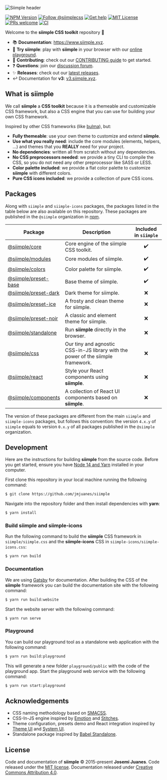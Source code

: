 ![Siimple header](./header.svg)

[![NPM Version](https://badgen.net/npm/v/siimple)](https://npmjs.com/package/siimple)
[![Follow @siimplecss](https://badgen.net/badge/Twitter/siimplecss/blue)](https://twitter.com/siimplecss)
[![Get help](https://badgen.net/badge/Discussions/Join%20us/cyan)](https://github.com/jmjuanes/siimple/discussions)
[![MIT License](https://badgen.net/github/license/jmjuanes/siimple)](https://github.com/jmjuanes/siimple)
[![PRs welcome](https://badgen.net/badge/PR/Welcome/green)](https://github.com/jmjuanes/siimple)
[![CI](https://github.com/jmjuanes/siimple/actions/workflows/ci.yml/badge.svg)](https://github.com/jmjuanes/siimple/actions/workflows/ci.yml)

Welcome to the **siimple CSS toolkit** repository :tada: 

- :books: **Documentation**: https://www.siimple.xyz.
- :pencil: **Try siimple**: play with **siimple** in your browser with our [online playground](https://www.siimple.xyz/playground).
- :pray: **Contributing**: check out our [CONTRIBUTING guide](/CONTRIBUTING.md) to get started.
- :question: **Questions**: join our [discussion forum](https://github.com/jmjuanes/siimple/discussions).
- :sparkles: **Releases**: check out our [latest releases](https://github.com/jmjuanes/siimple/releases).
- :leftwards_arrow_with_hook: Documentation for **v3**: [v3.siimple.xyz](https://v3.siimple.xyz).

## What is siimple

We call **siimple** a **CSS toolkit** because it is a themeable and customizable CSS framework, but also a CSS engine that you can use for building your own CSS framework.

Inspired by other CSS frameworks (like [bulma](https://bulma.io)), but:

- **Fully themeable**: use your own theme to customize and extend **siimple**. 
- **Use what you really need**: include the core modules (elements, helpers, ...) and themes that you **REALLY** need for your project.
- **No dependencies**: written all from scratch without any dependencies.
- **No CSS preprocessors needed**: we provide a tiny CLI to compile the CSS, so you do not need any other preprocessor like SASS or LESS.
- **Color palette included**: we provide a flat color palette to customize **siimple** with different colors.
- **Pure CSS icons included**: we provide a collection of pure CSS icons.

## Packages

Along with `siimple` and `siimple-icons` packages, the packages listed in the table below are also available on this repository. These packages are published in the `@siimple` organization in [npm](https://npmjs.com).

| Package | Description | Included in `siimple` |
|---------|-------------|:---------------------:|
| [@siimple/core](https://github.com/jmjuanes/siimple/tree/main/packages/core/) | Core engine of the siimple CSS toolkit. | :heavy_check_mark: |
| [@siimple/modules](https://github.com/jmjuanes/siimple/tree/main/packages/modules/) | Core modules of siimple. | :heavy_check_mark: |
| [@siimple/colors](https://github.com/jmjuanes/siimple/tree/main/packages/colors/) | Color palette for siimple. | :heavy_check_mark: |
| [@siimple/preset-base](https://github.com/jmjuanes/siimple/tree/main/packages/preset-base/) | Base theme of siimple. | :heavy_check_mark: |
| [@siimple/preset-dark](https://github.com/jmjuanes/siimple/tree/main/packages/preset-dark/) | Dark theme for siimple. | :x: |
| [@siimple/preset-ice](https://github.com/jmjuanes/siimple/tree/main/packages/preset-ice/) | A frosty and clean theme for siimple. | :x: |
| [@siimple/preset-noir](https://github.com/jmjuanes/siimple/tree/main/packages/preset-noir/) | A classic and element theme for siimple. | :x: |
| [@siimple/standalone](https://github.com/jmjuanes/siimple/tree/main/packages/standalone/) | Run **siimple** directly in the browser. | :x: |
| [@siimple/css](https://github.com/jmjuanes/siimple/tree/main/packages/css/) | Our tiny and agnostic CSS-in-JS library with the power of the siimple framework. | :x: |
| [@siimple/react](https://github.com/jmjuanes/siimple/tree/main/packages/react/) | Style your React components using **siimple**. | :x: |
| [@siimple/components](https://github.com/jmjuanes/siimple/tree/main/packages/components/) | A collection of React UI components based on **siimple**. | :x: |

The version of these packages are different from the main `siimple` and `siimple-icons` packages, but follows this convention: the version `4.x.y` of `siimple` equals to version `0.x.y` of all packages published in the `@siimple` organization.

## Development

Here are the instructions for building **siimple** from the source code. Before you get started, ensure you have [Node 14 and Yarn](https://nodejs.org/en/download/) installed in your computer.

First clone this repository in your local machine running the following command:

```bash
$ git clone https://github.com/jmjuanes/siimple
```

Navigate into the repository folder and then install dependencies with **yarn**:

```bash
$ yarn install
```

### Build siimple and siimple-icons

Run the following command to build the **siimple** CSS framework in `siimple/siimple.css` and the **siimple-icons** CSS in `siimple-icons/siimple-icons.css`:

```bash
$ yarn run build
```

### Documentation

We are using [Gatsby](https://www.gatsbyjs.com/) for documentation. After building the CSS of the **siimple** framework you can build the documentation site with the following command:

```bash
$ yarn run build:website
```

Start the website server with the following command:

```bash
$ yarn run serve
```

### Playground

You can build our playground tool as a standalone web application with the following command:

```bash
$ yarn run build:playground
```

This will generate a new folder `playground/public` with the code of the playground app. Start the playground web service with the following command:

```bash
$ yarn run start:playground
``` 

## Acknowledgements

- CSS naming methodology based on [SMACSS](http://smacss.com).
- CSS-In-JS engine inspired by [Emotion](https://emotion.sh) and [Stitches](https://stitches.dev).
- Theme configuration, presets demo and React integration inspired by [Theme UI](https://theme-ui.com) and [System UI](https://system-ui.com).
- Standalone package inspired by [Babel Standalone](https://babel.dev).

## License

Code and documentation of **siimple** &copy; 2015-present **Josemi Juanes**. Code released under the [MIT license](./LICENSE). Documentation released under [Creative Commons Attribution 4.0](https://creativecommons.org/licenses/by/4.0/).
